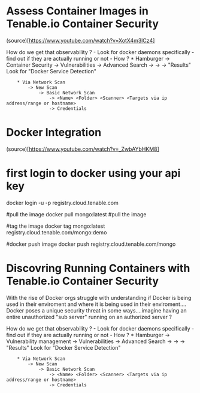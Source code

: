 # Assess Container Images in Tenable.io Container Security
(source)[https://www.youtube.com/watch?v=XotX4m3lCz4]


How do we get that observability ?
    - Look for docker daemons specifically
    - find out if they are actually running or not
    - How ?
        * Hamburger 
            -> Container Security
                -> Vulnerabilities
                    -> Advanced Search
                        -> <Plugin Name> <containes> <docker> 
                        -> <Severity> <is equal to> <None>
                        -> "Results" Look for "Docker Service Detection"
                        
        * Via Network Scan
            -> New Scan
                -> Basic Network Scan
                    -> <Name> <Folder> <Scanner> <Targets via ip address/range or hostname>
                    -> Credentials
               




# Docker Integration
(source)[https://www.youtube.com/watch?v=_ZwbAYbHKM8]
# first login to docker  using your api key
docker login -u -p  registry.cloud.tenable.com 


#pull the image
docker  pull mongo:latest #pull the image


#tag the image
docker tag mongo:latest registry.cloud.tenable.com/mongo:demo


#docker push image
docker push registry.cloud.tenable.com/mongo



# Discovring Running Containers with Tenable.io Container Security

With the rise of Docker orgs struggle with understanding if Docker is being
used in their enviroment and where it is being used in their enviroment....
Docker poses a unique security threat in some ways....imagine having an entire 
unauthorized "sub server" running on an authorized server ?


How do we get that observability ?
    - Look for docker daemons specifically
    - find out if they are actually running or not
    - How ?
        * Hamburger 
            -> Vulnerability management
                -> Vulnerabilities
                    -> Advanced Search
                        -> <Plugin Name> <containes> <docker> 
                        -> <Severity> <is equal to> <None>
                        -> "Results" Look for "Docker Service Detection"
                        
        * Via Network Scan
            -> New Scan
                -> Basic Network Scan
                    -> <Name> <Folder> <Scanner> <Targets via ip address/range or hostname>
                    -> Credentials
               
